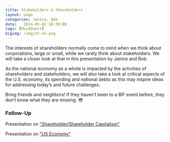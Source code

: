 ```yaml
---
title: Stakeholders & Shareholders
layout: page
categories: Janice, Bob
date:   2024-05-02 16:30:00
tags: [MindQuest]
bigimg: /img/st-sh.png
---
```


The interests of shareholders normally come to mind when we think about corporations, large or small, while we rarely think about stakeholders. We will take a closer look at that in this presentation by Janice and Bob.

As the national economy as a whole is impacted by the activities of shareholders and stakeholders, we will also take a look at critical aspects of the U.S. economy, its spending and national debts as this may inspire ideas for addressing today’s and future challenges.

Bring friends and neighbors! If they haven’t been to a BIF event before, they don’t know what they are missing. 😎

### Follow-Up

Presentation on ["Shareholder/Shareholder Capitalism"](/assets/present/2024/2024-05-02/share-cap.pdf)

Presentation on ["US Economy"](/assets/present/2024/2024-05-02/us-econ.pdf)